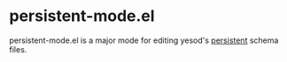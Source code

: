 # persistent-mode.el

persistent-mode.el is a major mode for editing yesod's
[persistent](https://github.com/yesodweb/persistent) schema files.
